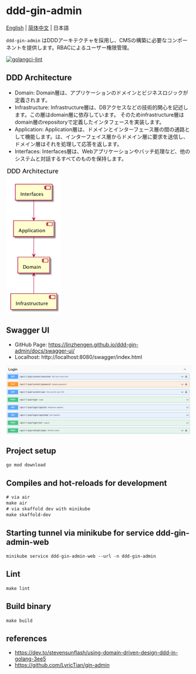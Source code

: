 # ddd-gin-admin
[English](./README.md) | [简体中文](./README.zh-CN.md) | 日本語

`ddd-gin-admin` はDDDアーキテクチャを採用し、CMSの構築に必要なコンポーネントを提供します。RBACによるユーザー権限管理。

[![golangci-lint](https://github.com/linzhengen/ddd-gin-admin/actions/workflows/golangci-lint.yml/badge.svg)](https://github.com/linzhengen/ddd-gin-admin/actions/workflows/golangci-lint.yml)

## DDD Architecture
+ Domain: Domain層は、アプリケーションのドメインとビジネスロジックが定義されます。
+ Infrastructure: Infrastructure層は、DBアクセスなどの技術的関心を記述します。この層はdomain層に依存しています。 そのためinfrastructure層はdomain層のrepositoryで定義したインタフェースを実装します。
+ Application: Application層は、ドメインとインターフェース層の間の通路として機能します。は、インターフェイス層からドメイン層に要求を送信し、ドメイン層はそれを処理して応答を返します。
+ Interfaces: Interfaces層は、Webアプリケーションやバッチ処理など、他のシステムと対話するすべてのものを保持します。
<div>
    <img height="400" src="docs/img/ddd_architecture.png">
</div>

## Swagger UI
- GitHub Page: https://linzhengen.github.io/ddd-gin-admin/docs/swagger-ui/
- Localhost: http://localhost:8080/swagger/index.html
<div align="center">
    <img src="docs/img/swagger.png">
</div>

## Project setup
```
go mod download
```
## Compiles and hot-reloads for development
```
# via air
make air
# via skaffold dev with minikube
make skaffold-dev
```
## Starting tunnel via minikube for service ddd-gin-admin-web
```
minikube service ddd-gin-admin-web --url -n ddd-gin-admin
```
## Lint
```
make lint
```
## Build binary
```
make build
```

## references
+ https://dev.to/stevensunflash/using-domain-driven-design-ddd-in-golang-3ee5
+ https://github.com/LyricTian/gin-admin
